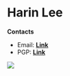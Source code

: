 # Harin Lee

**Contacts**

- Email: __[Link](mailto:Harin%20Lee%20%3Cme%40hrin.org%3E)__
- PGP: __[Link](https://keybase.io/harinworks/pgp_keys.asc)__

<a href="https://github.com/harinworks">
  <img align="center" src="https://github-readme-stats.vercel.app/api?username=harinworks&theme=transparent&rank_icon=github&show_icons=true&include_all_commits=true&custom_title=Harin%20GitHub%20Stats" />
</a>
